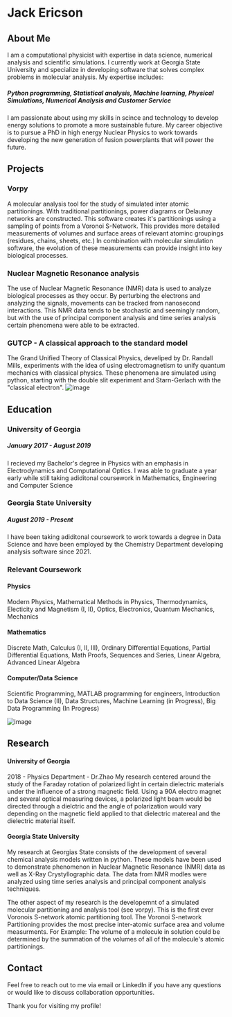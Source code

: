 # Jack Ericson

## About Me
I am a computational physicist with expertise in data science, numerical analysis and scientific simulations. I currently work at Georgia State University and specialize in developing software that solves complex problems in molecular analysis. My expertise includes:

##### Python programming, Statistical analysis, Machine learning, Physical Simulations, Numerical Analysis and Customer Service

I am passionate about using my skills in scince and technology to develop energy solutions to promote a more sustainable future. My career objective is to pursue a PhD in high energy Nuclear Physics to work towards developing the new generation of fusion powerplants that will power the future. 

## Projects
### Vorpy 
A molecular analysis tool for the study of simulated inter atomic partitionings. With traditional partitionings, power diagrams or Delaunay networks are constructed. This software creates it's partitionings using a sampling of points from a Voronoi S-Network. This provides more detailed measurements of volumes and surface areas of relevant atominc groupings (residues, chains, sheets, etc.) In combination with molecular simulation software, the evolution of these measurements can provide insight into key biological processes.

### Nuclear Magnetic Resonance analysis
The use of Nuclear Magnetic Resonance (NMR) data is used to analyze biological processes as they occur. By perturbing the electrons and analyzing the signals, movements can be tracked from nanosecond interactions. This NMR data tends to be stochastic and seemingly random, but with the use of principal component analysis and time series analysis certain phenomena were able to be extracted.


### GUTCP - A classical approach to the standard model
The Grand Unified Theory of Classical Physics, develiped by Dr. Randall Mills, experiments with the idea of using electromagnetism to unify quantum mechanics with classical physics. These phenomena are simulated using python, starting with the double slit experiment and Starn-Gerlach with the "classical electron". 
![image](https://user-images.githubusercontent.com/62311229/226679141-5f5824d7-2d00-439a-8616-b3fc049a86b6.png)

## Education
### University of Georgia
##### January 2017 - August 2019
I recieved my Bachelor's degree in Physics with an emphasis in Electrodynamics and Computational Optics. I was able to graduate a year early while still taking adiditonal coursework in Mathematics, Engineering and Computer Science 

### Georgia State University
##### August 2019 - Present
I have been taking adiditonal coursework to work towards a degree in Data Science and have been employed by the Chemistry Department developing analysis software since 2021.  

### Relevant Coursework
#### Physics
Modern Physics, Mathematical Methods in Physics, Thermodynamics, Electicity and Magnetism (I, II), Optics, Electronics, Quantum Mechanics, Mechanics
#### Mathematics
Discrete Math, Calculus (I, II, III), Ordinary Differential Equations, Partial Differential Equations, Math Proofs, Sequences and Series, Linear Algebra, Advanced Linear Algebra
#### Computer/Data Science
Scientific Programming, MATLAB programming for engineers, Introduction to Data Science (II), Data Structures, Machine Learning (in Progress), Big Data Programming (In Progress)

![image](https://user-images.githubusercontent.com/62311229/226680603-21aaea4c-7648-417e-83ac-7c1ce6031d4f.png)

## Research
#### University of Georgia
2018 - Physics Department - Dr.Zhao
My research centered around the study of the Faraday rotation of polarized light in certain dielectric materials under the influence of a strong magnetic field. Using a 90A electro magnet and several optical measuring devices, a polarized light beam would be directed through a dielctric and the angle of polarization would vary depending on the magnetic field applied to that dielectric matereal and the dielectric material itself. 

#### Georgia State University
My research at Georgias State consists of the development of several chemical analysis models written in python. These models have been used to demonstrate phenomenon in Nuclear Magnetic Resonance (NMR) data as well as X-Ray Crystyllographic data. The data from NMR modles were analyzed using time series analysis and principal component analysis techniques. 

The other aspect of my research is the developemnt of a simulated molecular partitioning and analysis tool (see vorpy). This is the first ever Voronois S-network atomic partitioning tool. The Voronoi S-network Partitioning provides the most precise inter-atomic surface area and volume measurments. For Example: The volume of a molecule in solution could be determined by the summation of the volumes of all of the molecule's atomic partitionings. 


## Contact
Feel free to reach out to me via email or LinkedIn if you have any questions or would like to discuss collaboration opportunities.

Thank you for visiting my profile!
